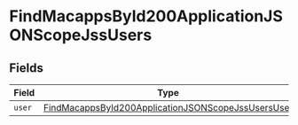 # FindMacappsById200ApplicationJSONScopeJssUsers


## Fields

| Field                                                                                                                               | Type                                                                                                                                | Required                                                                                                                            | Description                                                                                                                         |
| ----------------------------------------------------------------------------------------------------------------------------------- | ----------------------------------------------------------------------------------------------------------------------------------- | ----------------------------------------------------------------------------------------------------------------------------------- | ----------------------------------------------------------------------------------------------------------------------------------- |
| `user`                                                                                                                              | [FindMacappsById200ApplicationJSONScopeJssUsersUser](../../models/operations/findmacappsbyid200applicationjsonscopejssusersuser.md) | :heavy_minus_sign:                                                                                                                  | N/A                                                                                                                                 |